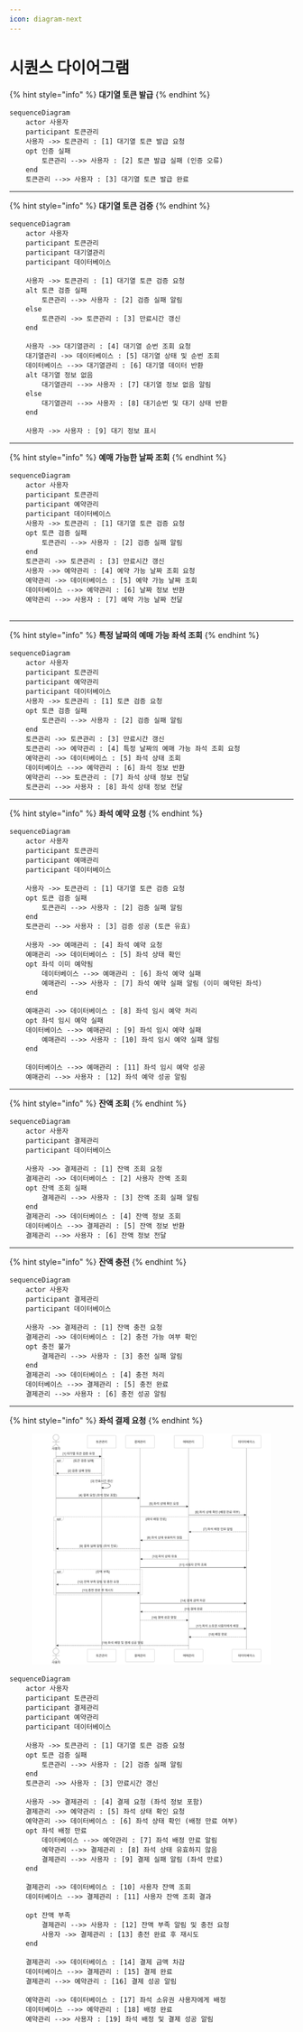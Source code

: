 ```yaml
---
icon: diagram-next
---
```


# 시퀀스 다이어그램

{% hint style="info" %}
**대기열 토큰 발급**
{% endhint %}

```mermaid
sequenceDiagram
    actor 사용자
    participant 토큰관리
    사용자 ->> 토큰관리 : [1] 대기열 토큰 발급 요청
    opt 인증 실패
        토큰관리 -->> 사용자 : [2] 토큰 발급 실패 (인증 오류)
    end
    토큰관리 -->> 사용자 : [3] 대기열 토큰 발급 완료

```

***

{% hint style="info" %}
**대기열 토큰 검증**
{% endhint %}

```mermaid
sequenceDiagram
    actor 사용자
    participant 토큰관리
    participant 대기열관리
    participant 데이터베이스

    사용자 ->> 토큰관리 : [1] 대기열 토큰 검증 요청
    alt 토큰 검증 실패
        토큰관리 -->> 사용자 : [2] 검증 실패 알림
    else
        토큰관리 ->> 토큰관리 : [3] 만료시간 갱신
    end

    사용자 ->> 대기열관리 : [4] 대기열 순번 조회 요청
    대기열관리 ->> 데이터베이스 : [5] 대기열 상태 및 순번 조회
    데이터베이스 -->> 대기열관리 : [6] 대기열 데이터 반환
    alt 대기열 정보 없음
        대기열관리 -->> 사용자 : [7] 대기열 정보 없음 알림
    else
        대기열관리 -->> 사용자 : [8] 대기순번 및 대기 상태 반환
    end

    사용자 ->> 사용자 : [9] 대기 정보 표시
```

***

{% hint style="info" %}
**예매 가능한 날짜 조회**
{% endhint %}

```mermaid
sequenceDiagram
    actor 사용자
    participant 토큰관리
    participant 예약관리 
    participant 데이터베이스
    사용자 ->> 토큰관리 : [1] 대기열 토큰 검증 요청
    opt 토큰 검증 실패
        토큰관리 -->> 사용자 : [2] 검증 실패 알림
    end
    토큰관리 ->> 토큰관리 : [3] 만료시간 갱신
    사용자 ->> 예약관리 : [4] 예약 가능 날짜 조회 요청
    예약관리 ->> 데이터베이스 : [5] 예약 가능 날짜 조회
    데이터베이스 -->> 예약관리 : [6] 날짜 정보 반환
    예약관리 -->> 사용자 : [7] 예약 가능 날짜 전달


```

***

{% hint style="info" %}
**특정 날짜의 예매 가능 좌석 조회**
{% endhint %}

```mermaid
sequenceDiagram
    actor 사용자
    participant 토큰관리
    participant 예약관리
    participant 데이터베이스
    사용자 ->> 토큰관리 : [1] 토큰 검증 요청
    opt 토큰 검증 실패
        토큰관리 -->> 사용자 : [2] 검증 실패 알림
    end
    토큰관리 ->> 토큰관리 : [3] 만료시간 갱신
    토큰관리 ->> 예약관리 : [4] 특정 날짜의 예매 가능 좌석 조회 요청
    예약관리 ->> 데이터베이스 : [5] 좌석 상태 조회
    데이터베이스 -->> 예약관리 : [6] 좌석 정보 반환
    예약관리 -->> 토큰관리 : [7] 좌석 상태 정보 전달
    토큰관리 -->> 사용자 : [8] 좌석 상태 정보 전달

```

***

{% hint style="info" %}
**좌석 예약 요청**
{% endhint %}

```mermaid
sequenceDiagram
    actor 사용자
    participant 토큰관리
    participant 예매관리
    participant 데이터베이스

    사용자 ->> 토큰관리 : [1] 대기열 토큰 검증 요청
    opt 토큰 검증 실패
        토큰관리 -->> 사용자 : [2] 검증 실패 알림
    end
    토큰관리 -->> 사용자 : [3] 검증 성공 (토큰 유효)

    사용자 ->> 예매관리 : [4] 좌석 예약 요청
    예매관리 ->> 데이터베이스 : [5] 좌석 상태 확인
    opt 좌석 이미 예약됨
        데이터베이스 -->> 예매관리 : [6] 좌석 예약 실패
        예매관리 -->> 사용자 : [7] 좌석 예약 실패 알림 (이미 예약된 좌석)
    end

    예매관리 ->> 데이터베이스 : [8] 좌석 임시 예약 처리
    opt 좌석 임시 예약 실패
    데이터베이스 -->> 예매관리 : [9] 좌석 임시 예약 실패
        예매관리 -->> 사용자 : [10] 좌석 임시 예약 실패 알림
    end

    데이터베이스 -->> 예매관리 : [11] 좌석 임시 예약 성공
    예매관리 -->> 사용자 : [12] 좌석 예약 성공 알림

```

***

{% hint style="info" %}
**잔액 조회**
{% endhint %}

```mermaid
sequenceDiagram
    actor 사용자
    participant 결제관리
    participant 데이터베이스

    사용자 ->> 결제관리 : [1] 잔액 조회 요청
    결제관리 ->> 데이터베이스 : [2] 사용자 잔액 조회
    opt 잔액 조회 실패
        결제관리 -->> 사용자 : [3] 잔액 조회 실패 알림
    end
    결제관리 ->> 데이터베이스 : [4] 잔액 정보 조회
    데이터베이스 -->> 결제관리 : [5] 잔액 정보 반환
    결제관리 -->> 사용자 : [6] 잔액 정보 전달
```

***

{% hint style="info" %}
**잔액 충전**
{% endhint %}

```mermaid
sequenceDiagram
    actor 사용자
    participant 결제관리
    participant 데이터베이스

    사용자 ->> 결제관리 : [1] 잔액 충전 요청
    결제관리 ->> 데이터베이스 : [2] 충전 가능 여부 확인
    opt 충전 불가
        결제관리 -->> 사용자 : [3] 충전 실패 알림
    end
    결제관리 ->> 데이터베이스 : [4] 충전 처리
    데이터베이스 -->> 결제관리 : [5] 충전 완료
    결제관리 -->> 사용자 : [6] 충전 성공 알림
```

***

{% hint style="info" %}
**좌석 결제 요청**
{% endhint %}

<figure><img src="../.gitbook/assets/8. 좌석 결제 요청 (1).png" alt=""><figcaption></figcaption></figure>

```mermaid
sequenceDiagram
    actor 사용자
    participant 토큰관리
    participant 결제관리
    participant 예약관리
    participant 데이터베이스

    사용자 ->> 토큰관리 : [1] 대기열 토큰 검증 요청
    opt 토큰 검증 실패
        토큰관리 -->> 사용자 : [2] 검증 실패 알림
    end
    토큰관리 ->> 사용자 : [3] 만료시간 갱신

    사용자 ->> 결제관리 : [4] 결제 요청 (좌석 정보 포함)
    결제관리 ->> 예약관리 : [5] 좌석 상태 확인 요청
    예약관리 ->> 데이터베이스 : [6] 좌석 상태 확인 (배정 만료 여부)
    opt 좌석 배정 만료
        데이터베이스 -->> 예약관리 : [7] 좌석 배정 만료 알림
        예약관리 -->> 결제관리 : [8] 좌석 상태 유효하지 않음
        결제관리 -->> 사용자 : [9] 결제 실패 알림 (좌석 만료)
    end

    결제관리 ->> 데이터베이스 : [10] 사용자 잔액 조회
    데이터베이스 -->> 결제관리 : [11] 사용자 잔액 조회 결과

    opt 잔액 부족
        결제관리 -->> 사용자 : [12] 잔액 부족 알림 및 충전 요청
        사용자 ->> 결제관리 : [13] 충전 완료 후 재시도
    end

    결제관리 ->> 데이터베이스 : [14] 결제 금액 차감
    데이터베이스 -->> 결제관리 : [15] 결제 완료
    결제관리 -->> 예약관리 : [16] 결제 성공 알림

    예약관리 ->> 데이터베이스 : [17] 좌석 소유권 사용자에게 배정
    데이터베이스 -->> 예약관리 : [18] 배정 완료
    예약관리 -->> 사용자 : [19] 좌석 배정 및 결제 성공 알림



```
